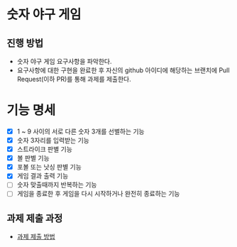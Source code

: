 # 숫자 야구 게임
## 진행 방법
* 숫자 야구 게임 요구사항을 파악한다.
* 요구사항에 대한 구현을 완료한 후 자신의 github 아이디에 해당하는 브랜치에 Pull Request(이하 PR)를 통해 과제를 제출한다.

# 기능 명세
- [x] 1 ~ 9 사이의 서로 다른 숫자 3개를 선별하는 기능
- [x] 숫자 3자리를 입력받는 기능
- [x] 스트라이크 판별 기능
- [x] 볼 판별 기능
- [x] 포볼 또는 낫싱 판별 기능
- [x] 게임 결과 출력 기능
- [ ] 숫자 맞출때까지 반복하는 기능 
- [ ] 게임을 종료한 후 게임을 다시 시작하거나 완전히 종료하는 기능

## 과제 제출 과정
* [과제 제출 방법](https://github.com/next-step/nextstep-docs/tree/master/precurse)
